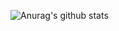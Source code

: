 
![Anurag's github stats](https://github-readme-stats.vercel.app/api?username=chunghwanyoon&show_icons=true&theme=algolia)
